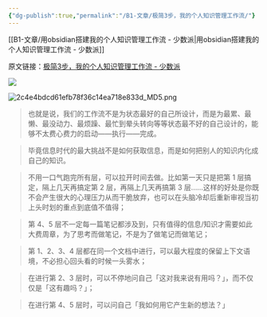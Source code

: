 ```yaml
---
{"dg-publish":true,"permalink":"/B1-文章/极简3步，我的个人知识管理工作流/"}
---
```



[[B1-文章/用obsidian搭建我的个人知识管理工作流 - 少数派\|用obsidian搭建我的个人知识管理工作流 - 少数派]]

原文链接：[极简3步，我的个人知识管理工作流 - 少数派](https://sspai.com/post/81926)

![](https://cdn.sspai.com/2023/08/10/6a802354ad3c23e26cbf3a0eaa536772.jpeg?imageView2/2/w/1120/q/90/interlace/1/ignore-error/1)

![2c4e4bdcd61efb78f36c14ea718e833d_MD5.png](/img/user/images/2c4e4bdcd61efb78f36c14ea718e833d_MD5.png)

> 也就是说，我们的工作流不是为状态最好的自己所设计，而是为最累、最懒、最没动力、最烦躁、最忙到晕头转向等等状态最不好的自己设计的，能够不太费心费力的启动——执行——完成。

> 毕竟信息时代的最大挑战不是如何获取信息，而是如何把别人的知识内化成自己的知识。

> 不用一口气跑完所有层，可以拉开时间去做。比如第一天只是把第 1 层搞定，隔上几天再搞定第 2 层，再隔上几天再搞第 3 层……这样的好处是你既不会产生很大的心理压力从而干脆放弃，也可以在头脑冷却后重新审视当初上头时划的重点到底值不值得；

> 第 4、5 层不一定每一篇笔记都涉及到，只有值得的信息/知识才需要如此大费周章，为了思考而做笔记，不是为了做笔记而做笔记；

> 第 1、2、3、4 层都在同一个文档中进行，可以最大程度的保留上下文语境，不必担心回头看的时候一头雾水；

> 在进行第 2、3 层时，可以不停地问自己「这对我来说有用吗？」，而不仅仅是「这有趣吗？」；

> 在进行第 4、5 层时，可以问自己「我如何用它产生新的想法？」
